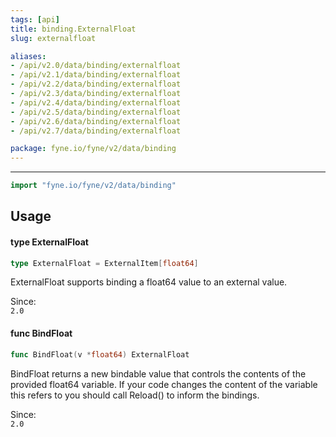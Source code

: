 ```yaml
---
tags: [api]
title: binding.ExternalFloat
slug: externalfloat

aliases:
- /api/v2.0/data/binding/externalfloat
- /api/v2.1/data/binding/externalfloat
- /api/v2.2/data/binding/externalfloat
- /api/v2.3/data/binding/externalfloat
- /api/v2.4/data/binding/externalfloat
- /api/v2.5/data/binding/externalfloat
- /api/v2.6/data/binding/externalfloat
- /api/v2.7/data/binding/externalfloat

package: fyne.io/fyne/v2/data/binding
---
```



---
```go
import "fyne.io/fyne/v2/data/binding"
```

## Usage

#### type ExternalFloat

```go
type ExternalFloat = ExternalItem[float64]
```

ExternalFloat supports binding a float64 value to an external value.


<div class="since">Since: <code>
2.0</code></div>

#### func  BindFloat

```go
func BindFloat(v *float64) ExternalFloat
```
BindFloat returns a new bindable value that controls the contents of the provided float64 variable. If your code changes the content of the variable this refers to you should call Reload() to inform the bindings.


<div class="since">Since: <code>
2.0</code></div>
